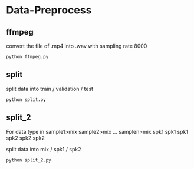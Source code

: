 # Data-Preprocess

## ffmpeg

convert the file of .mp4 into .wav with sampling rate 8000

`python ffmpeg.py`

## split

split data into train / validation / test

`python split.py`


## split_2

For data type in 
    sample1>mix     sample2>mix     ...     samplen>mix
            spk1            spk1                    spk1
            spk2            spk2                    spk2

split data into mix / spk1 / spk2

`python split_2.py`
